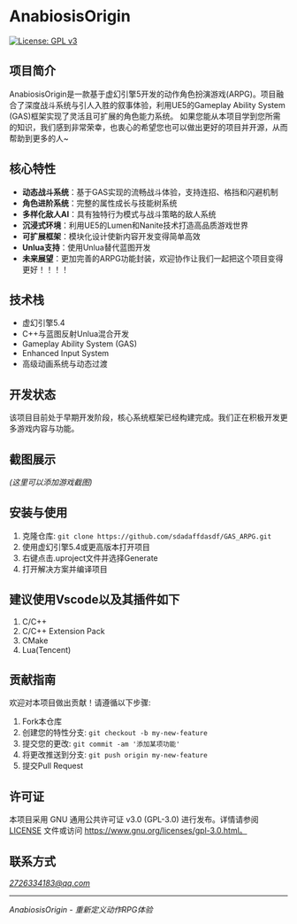 # AnabiosisOrigin
[![License: GPL v3](https://img.shields.io/badge/License-GPLv3-blue.svg)](https://www.gnu.org/licenses/gpl-3.0)

## 项目简介

AnabiosisOrigin是一款基于虚幻引擎5开发的动作角色扮演游戏(ARPG)。项目融合了深度战斗系统与引人入胜的叙事体验，利用UE5的Gameplay Ability System (GAS)框架实现了灵活且可扩展的角色能力系统。
如果您能从本项目学到您所需的知识，我们感到非常荣幸，也衷心的希望您也可以做出更好的项目并开源，从而帮助到更多的人~

## 核心特性

- **动态战斗系统**：基于GAS实现的流畅战斗体验，支持连招、格挡和闪避机制
- **角色进阶系统**：完整的属性成长与技能树系统
- **多样化敌人AI**：具有独特行为模式与战斗策略的敌人系统
- **沉浸式环境**：利用UE5的Lumen和Nanite技术打造高品质游戏世界
- **可扩展框架**：模块化设计使新内容开发变得简单高效
- **Unlua支持**：使用Unlua替代蓝图开发
-  **未来展望**：更加完善的ARPG功能封装，欢迎协作让我们一起把这个项目变得更好！！！！

## 技术栈

- 虚幻引擎5.4
- C++与蓝图反射Unlua混合开发
- Gameplay Ability System (GAS)
- Enhanced Input System
- 高级动画系统与动态过渡

## 开发状态

该项目目前处于早期开发阶段，核心系统框架已经构建完成。我们正在积极开发更多游戏内容与功能。

## 截图展示

*(这里可以添加游戏截图)*

## 安装与使用

1. 克隆仓库: `git clone https://github.com/sdadaffdasdf/GAS_ARPG.git`
2. 使用虚幻引擎5.4或更高版本打开项目
3. 右键点击.uproject文件并选择Generate
4. 打开解决方案并编译项目

## 建议使用Vscode以及其插件如下

1. C/C++ 
2. C/C++ Extension Pack
3. CMake
4. Lua(Tencent)

## 贡献指南

欢迎对本项目做出贡献！请遵循以下步骤:
1. Fork本仓库
2. 创建您的特性分支: `git checkout -b my-new-feature`
3. 提交您的更改: `git commit -am '添加某项功能'`
4. 将更改推送到分支: `git push origin my-new-feature`
5. 提交Pull Request

## 许可证

本项目采用 GNU 通用公共许可证 v3.0 (GPL-3.0) 进行发布。详情请参阅 [LICENSE](LICENSE) 文件或访问 https://www.gnu.org/licenses/gpl-3.0.html。

## 联系方式

*2726334183@qq.com*


---
*AnabiosisOrigin - 重新定义动作RPG体验*
